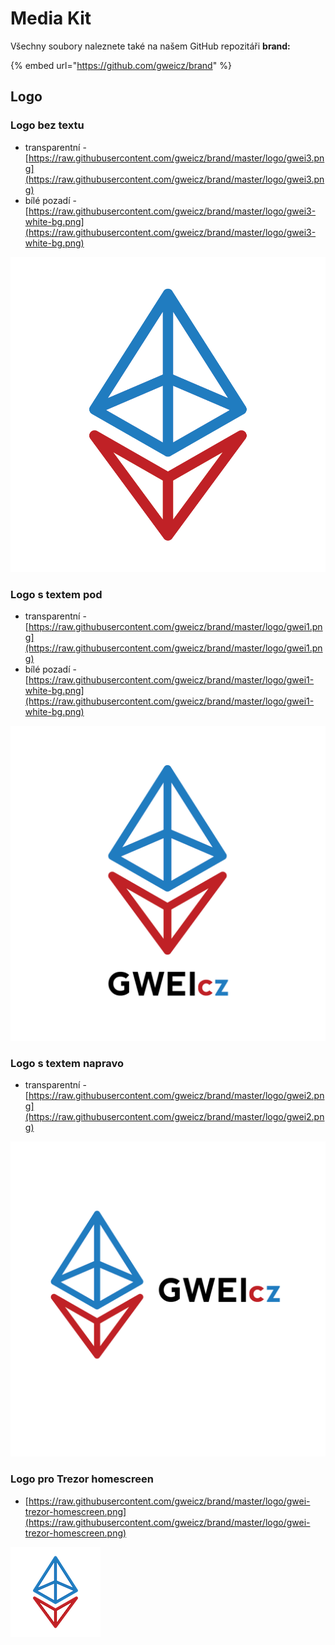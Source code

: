 # Media Kit

Všechny soubory naleznete také na našem GitHub repozitáři **brand:**

{% embed url="https://github.com/gweicz/brand" %}

## Logo

### Logo bez textu

* transparentní - [https://raw.githubusercontent.com/gweicz/brand/master/logo/gwei3.png](https://raw.githubusercontent.com/gweicz/brand/master/logo/gwei3.png)
* bílé pozadí - [https://raw.githubusercontent.com/gweicz/brand/master/logo/gwei3-white-bg.png](https://raw.githubusercontent.com/gweicz/brand/master/logo/gwei3-white-bg.png)

![Logo bez textu \(transparentn&#xED; pozad&#xED;\)](.gitbook/assets/gwei3.png)

### **Logo s textem pod**

* transparentní -  [https://raw.githubusercontent.com/gweicz/brand/master/logo/gwei1.png](https://raw.githubusercontent.com/gweicz/brand/master/logo/gwei1.png)
* bílé pozadí - [https://raw.githubusercontent.com/gweicz/brand/master/logo/gwei1-white-bg.png](https://raw.githubusercontent.com/gweicz/brand/master/logo/gwei1-white-bg.png)

![Logo s textem pod \(transparentn&#xED; pozad&#xED;\)](.gitbook/assets/gwei1.png)

### Logo s textem napravo

* transparentní - [https://raw.githubusercontent.com/gweicz/brand/master/logo/gwei2.png](https://raw.githubusercontent.com/gweicz/brand/master/logo/gwei2.png) 

![Logo s textem napravo \(transparentn&#xED; pozad&#xED;\)](.gitbook/assets/gwei2.png)

### Logo pro Trezor homescreen

* [https://raw.githubusercontent.com/gweicz/brand/master/logo/gwei-trezor-homescreen.png](https://raw.githubusercontent.com/gweicz/brand/master/logo/gwei-trezor-homescreen.png)

![Logo pro trezor Homescreen](.gitbook/assets/gwei-trezor-homescreen.png)



